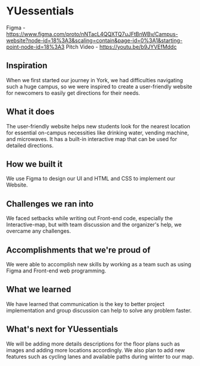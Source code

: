 # YUessentials
Figma - https://www.figma.com/proto/nNTacL4QQXTQ7uJFtBnWBv/Campus-website?node-id=18%3A3&scaling=contain&page-id=0%3A1&starting-point-node-id=18%3A3
Pitch Video - https://youtu.be/b9JYVEfMddc

## Inspiration
When we first started our journey in York, we had difficulties navigating such a huge campus, so we were inspired to create a user-friendly website for newcomers to easily get directions for their needs.

## What it does

The user-friendly website helps new students look for the nearest location for essential on-campus necessities like drinking water, vending machine, and microwaves. It has a built-in interactive map that can be used for detailed directions.

## How we built it

We use Figma to design our UI and HTML and CSS to implement our Website.

## Challenges we ran into

We faced setbacks while writing out Front-end code, especially the Interactive-map, but with team discussion and the organizer's help, we overcame any challenges.

## Accomplishments that we're proud of
We were able to accomplish new skills by working as a team such as using Figma and Front-end web programming.

## What we learned
We have learned that communication is the key to better project implementation and group discussion can help to solve any problem faster.

## What's next for YUessentials
We will be adding more details descriptions for the floor plans such as images and adding more locations accordingly. We also plan to add new features such as cycling lanes and available paths during winter to our map. 
